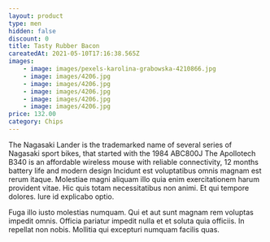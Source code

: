 ```yaml
---
layout: product
type: men
hidden: false
discount: 0
title: Tasty Rubber Bacon
careatedAt: 2021-05-10T17:16:38.565Z
images:
    - image: images/pexels-karolina-grabowska-4210866.jpg
    - image: images/4206.jpg
    - image: images/4206.jpg
    - image: images/4206.jpg
    - image: images/4206.jpg
    - image: images/4206.jpg
price: 132.00
category: Chips
---
```

The Nagasaki Lander is the trademarked name of several series of Nagasaki sport bikes, that started with the 1984 ABC800J
The Apollotech B340 is an affordable wireless mouse with reliable connectivity, 12 months battery life and modern design
Incidunt est voluptatibus omnis magnam est rerum itaque. Molestiae magni aliquam illo quia enim exercitationem harum provident vitae. Hic quis totam necessitatibus non animi. Et qui tempore dolores. Iure id explicabo optio.
 Fuga illo iusto molestias numquam. Qui et aut sunt magnam rem voluptas impedit omnis. Officia pariatur impedit nulla et et soluta quia officiis. In repellat non nobis. Mollitia qui excepturi numquam facilis quas.
    